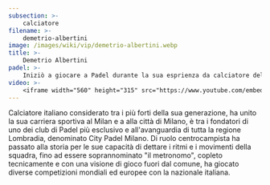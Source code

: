 ```yaml
---
subsection: >-
    calciatore
filename: >-
    demetrio-albertini
image: /images/wiki/vip/demetrio-albertini.webp
title: >-
    Demetrio Albertini
padel: >-
    Iniziò a giocare a Padel durante la sua esprienza da calciatore dell'Atletico di Madrid e poi del Barcellona, per questo si presume che la sua passione per questo sport abbia origine lontane soprattuto legate alle sue epserienze passate in Spagna. in Italia vive e gioca a Milano nel Club City Padel dei quali è tra i fondatori. Lo troviamo spesso in qualità di spettatore a diverse tappe del World Padel Tour, con i giornalisti a bordocampo che puntualmente gli chiedono di lasciargli qualche impressione, rigorosamente in spagnolo.
video: >-
    <iframe width="560" height="315" src="https://www.youtube.com/embed/0PIwkpIGsiM" title="YouTube video player" frameborder="0" allow="accelerometer; autoplay; clipboard-write; encrypted-media; gyroscope; picture-in-picture" allowfullscreen></iframe>
---
```

Calciatore italiano considerato tra i più forti della sua generazione, ha unito la sua carriera sportiva al Milan e a alla città di Milano, è tra i fondatori di uno dei club di Padel più esclusivo e all'avanguardia di tutta la regione Lombradia, denominato City Padel Milano. Di ruolo centrocampista ha passato alla storia per le sue capacità di dettare i ritmi e i movimenti della squadra, fino ad essere soprannominato "il metronomo", copleto tecnicamente e con una visione di gioco fuori dal comune, ha giocato diverse competizioni mondiali ed europee con la nazionale italiana.